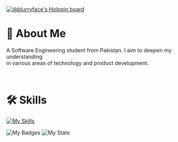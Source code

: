 [![@blurryface's Holopin board](https://holopin.me/blurryface)](https://holopin.io/@blurryface)



# 🚀 About Me
<p width="60" align="left">A Software Engineering student from Pakistan. I aim to deepen my understanding <br> in various areas of technology and product development.
</p><br>

# 🛠 Skills
[![My Skills](https://skillicons.dev/icons?i=python,flask,html,css,js,jquery,nodejs,express,react,mongodb,dotnet,mysql,prisma,netlify,heroku,git,figma,bootstrap&theme=dark&perline=9)](https://skillicons.dev)

![My Badges](https://github-profile-trophy.vercel.app/?username=notwld)
![My Stats](https://github-profile-summary-cards.vercel.app/api/cards/profile-details?username=notwld&theme=tokyonight)
